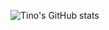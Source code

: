![Tino's GitHub stats](https://github-readme-stats.vercel.app/api?username=hoangnguyen17193&show_icons=true&theme=radical)
